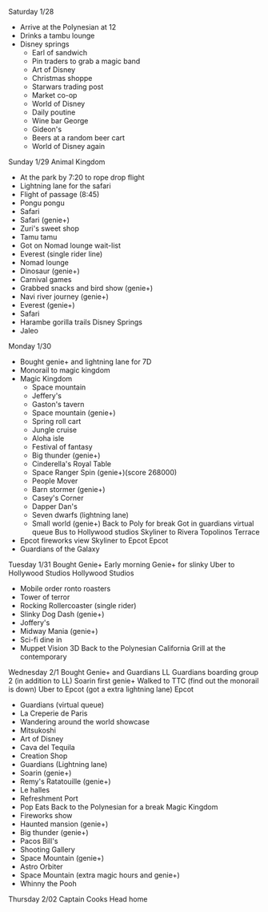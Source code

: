 Saturday 1/28
- Arrive at the Polynesian at 12
- Drinks a tambu lounge
- Disney springs
   - Earl of sandwich
   - Pin traders to grab a magic band
   - Art of Disney 
   - Christmas shoppe
   - Starwars trading post
   - Market co-op
   - World of Disney
   - Daily poutine
   - Wine bar George 
   - Gideon's 
   - Beers at a random beer cart
   - World of Disney again

Sunday 1/29
Animal Kingdom
- At the park by 7:20 to rope drop flight
- Lightning lane for the safari
- Flight of passage (8:45)
- Pongu pongu
- Safari
- Safari (genie+)
- Zuri's sweet shop
- Tamu tamu
- Got on Nomad lounge wait-list
- Everest (single rider line)
- Nomad lounge
- Dinosaur (genie+)
- Carnival games
- Grabbed snacks and bird show (genie+)
- Navi river journey (genie+)
- Everest (genie+)
- Safari 
- Harambe gorilla trails
Disney Springs
- Jaleo

Monday 1/30
- Bought genie+ and lightning lane for 7D
- Monorail to magic kingdom
- Magic Kingdom
    - Space mountain 
    - Jeffery's
    - Gaston's tavern
    - Space mountain (genie+)
    - Spring roll cart
    - Jungle cruise
    - Aloha isle
    - Festival of fantasy
    - Big thunder (genie+)
    - Cinderella's Royal Table
    - Space Ranger Spin (genie+)(score 268000)
    - People Mover
    - Barn stormer (genie+)
    - Casey's Corner
    - Dapper Dan's
    - Seven dwarfs (lightning lane)
    - Small world (genie+)
Back to Poly for break
Got in guardians virtual queue
Bus to Hollywood studios
Skyliner to Rivera
Topolinos Terrace
- Epcot fireworks view
Skyliner to Epcot 
Epcot
- Guardians of the Galaxy

Tuesday 1/31
Bought Genie+
Early morning Genie+ for slinky 
Uber to Hollywood Studios 
Hollywood Studios 
- Mobile order ronto roasters 
- Tower of terror
- Rocking Rollercoaster (single rider)
- Slinky Dog Dash (genie+)
- Joffery's 
- Midway Mania (genie+)
- Sci-fi dine in
- Muppet Vision 3D
Back to the Polynesian
California Grill at the contemporary

Wednesday 2/1
Bought Genie+ and Guardians LL
Guardians boarding group 2 (in addition to LL)
Soarin first genie+
Walked to TTC (find out the monorail is down)
Uber to Epcot (got a extra lightning lane)
Epcot
- Guardians (virtual queue)
- La Creperie de Paris
- Wandering around the world showcase
- Mitsukoshi
- Art of Disney
- Cava del Tequila
- Creation Shop
- Guardians (Lightning lane)
- Soarin (genie+)
- Remy's Ratatouille (genie+)
- Le halles
- Refreshment Port
- Pop Eats
Back to the Polynesian for a break
Magic Kingdom
- Fireworks show
- Haunted mansion (genie+)
- Big thunder (genie+)
- Pacos Bill's
- Shooting Gallery
- Space Mountain (genie+)
- Astro Orbiter
- Space Mountain (extra magic hours and genie+)
- Whinny the Pooh

Thursday 2/02
Captain Cooks
Head home